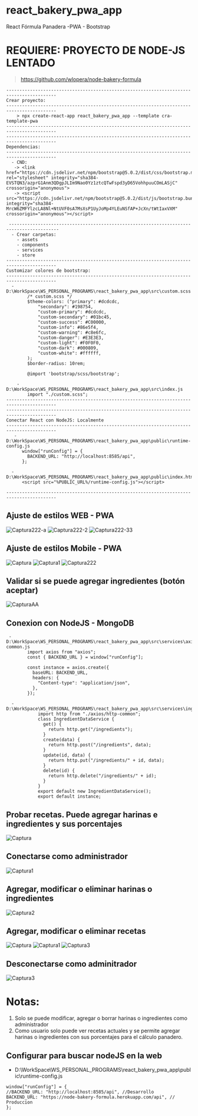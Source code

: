 # react_bakery_pwa_app
React Fórmula Panadera -PWA - Bootstrap

# REQUIERE: PROYECTO DE NODE-JS LENTADO
  > https://github.com/wlopera/node-bakery-formula 
```
-----------------------------------------------------------------------------------------
Crear proyecto:
-----------------------------------------------------------------------------------------
    > npx create-react-app react_bakery_pwa_app --template cra-template-pwa
-----------------------------------------------------------------------------------------
-----------------------------------------------------------------------------------------
Dependencias:
-----------------------------------------------------------------------------------------
  - CND:
   -> <link href="https://cdn.jsdelivr.net/npm/bootstrap@5.0.2/dist/css/bootstrap.min.css" rel="stylesheet" integrity="sha384-EVSTQN3/azprG1Anm3QDgpJLIm9Nao0Yz1ztcQTwFspd3yD65VohhpuuCOmLASjC" crossorigin="anonymous">
   -> <script src="https://cdn.jsdelivr.net/npm/bootstrap@5.0.2/dist/js/bootstrap.bundle.min.js" integrity="sha384-MrcW6ZMFYlzcLA8Nl+NtUVF0sA7MsXsP1UyJoMp4YLEuNSfAP+JcXn/tWtIaxVXM" crossorigin="anonymous"></script>
  
 -----------------------------------------------------------------------------------------
  - Crear carpetas:
    - assets
    - components
    - services
    - store
-----------------------------------------------------------------------------------------
Customizar colores de bootstrap:
-----------------------------------------------------------------------------------------
  - D:\WorkSpace\WS_PERSONAL_PROGRAMS\react_bakery_pwa_app\src\custom.scss
        /* custom.scss */
        $theme-colors: ("primary": #dcdcdc,
            "secondary": #198754,
            "custom-primary": #dcdcdc,
            "custom-secondary": #01bc45,
            "custom-success": #C00000,
            "custom-info": #86e5f4,
            "custom-warning": #c8e6fc,
            "custom-danger": #E3E3E3,
            "custom-light": #F0F0F0,
            "custom-dark": #000809,
            "custom-white": #ffffff,
        );
        $border-radius: 10rem;

        @import 'bootstrap/scss/bootstrap';

    - D:\WorkSpace\WS_PERSONAL_PROGRAMS\react_bakery_pwa_app\src\index.js
        import "./custom.scss";
-----------------------------------------------------------------------------------------
-----------------------------------------------------------------------------------------
Conectar React con NodeJS: Localmente
-----------------------------------------------------------------------------------------
   - D:\WorkSpace\WS_PERSONAL_PROGRAMS\react_bakery_pwa_app\public\runtime-config.js
      window["runConfig"] = {
        BACKEND_URL: "http://localhost:8585/api",
      };

  - D:\WorkSpace\WS_PERSONAL_PROGRAMS\react_bakery_pwa_app\public\index.html
      <script src="%PUBLIC_URL%/runtime-config.js"></script>
      
-----------------------------------------------------------------------------------------
```

## Ajuste de estilos WEB - PWA
![Captura222-a](https://user-images.githubusercontent.com/7141537/177217574-c864623e-0e05-4d66-8d5b-39db1786bd2e.PNG)
![Captura222-2](https://user-images.githubusercontent.com/7141537/177217582-1eaf7dda-708d-4c0e-85d4-55d4574aee1c.PNG)
![Captura222-33](https://user-images.githubusercontent.com/7141537/177217570-2eb9cd4e-b396-4a99-9cca-2c77cb9b9d46.PNG)

## Ajuste de estilos Mobile - PWA
![Captura](https://user-images.githubusercontent.com/7141537/177217579-4cb9c473-4479-4c3a-8af6-7eaa02c94105.PNG)
![Captura1](https://user-images.githubusercontent.com/7141537/177217580-5068a374-2d27-40b9-880d-a0b2bb97c768.PNG)
![Captura222](https://user-images.githubusercontent.com/7141537/177217581-41ea3860-6332-4054-9a75-2c36676e37fc.PNG)

## Validar si se puede agregar ingredientes (botón aceptar)
![CapturaAA](https://user-images.githubusercontent.com/7141537/177217576-70e598e0-9688-4843-85c6-d3f3025e3257.PNG)

## Conexion con NodeJS - MongoDB
```
 - D:\WorkSpace\WS_PERSONAL_PROGRAMS\react_bakery_pwa_app\src\services\axios\http-common.js
        import axios from "axios";
        const { BACKEND_URL } = window["runConfig"];

        const instance = axios.create({
          baseURL: BACKEND_URL,
          headers: {
            "Content-type": "application/json",
          },
        });
        
  - D:\WorkSpace\WS_PERSONAL_PROGRAMS\react_bakery_pwa_app\src\services\ingredient.service.js
            import http from "./axios/http-common";
            class IngredientDataService {
              get() {
                return http.get("/ingredients");
              }
              create(data) {
                return http.post("/ingredients", data);
              }
              update(id, data) {
                return http.put("/ingredients/" + id, data);
              }
              delete(id) {
                return http.delete("/ingredients/" + id);
              }
            }
            export default new IngredientDataService();
            export default instance;
```
## Probar recetas. Puede agregar harinas e ingredientes y sus porcentajes 
![Captura](https://user-images.githubusercontent.com/7141537/178596769-ce39137f-e2b5-4759-8d1e-2df830ab6df5.PNG)

## Conectarse como administrador
![Captura1](https://user-images.githubusercontent.com/7141537/178596762-17d31845-799e-41e9-9bb1-19effcc83ca3.PNG)

## Agregar, modificar o eliminar harinas o ingredientes 
![Captura2](https://user-images.githubusercontent.com/7141537/178596765-0bcb5d64-8bb8-4516-bd43-557950109482.PNG)

## Agregar, modificar o eliminar recetas
![Captura](https://user-images.githubusercontent.com/7141537/178816587-79206a5f-8b0d-4f7f-8319-d488b3380942.PNG)
![Captura1](https://user-images.githubusercontent.com/7141537/178816584-e1a9d289-e17d-4510-8762-53b50e46a370.PNG)
![Captura3](https://user-images.githubusercontent.com/7141537/178816586-2a8ddd55-ac05-4700-a4ae-0a6f9a6d2d95.PNG)

## Desconectarse como adminitrador
![Captura3](https://user-images.githubusercontent.com/7141537/178596767-c8ed8626-b97e-4195-a975-0eb34d748c2b.PNG)

# Notas:
 1. Solo se puede modificar, agregar o borrar harinas o ingredientes como administrador
 2. Como usuario solo puede ver recetas actuales y se permite agregar harinas o ingredientes con sus porcentajes para el cálculo panadero. 

## Configurar para buscar nodeJS en la web
  - D:\WorkSpace\WS_PERSONAL_PROGRAMS\react_bakery_pwa_app\public\runtime-config.js
  ```
  window["runConfig"] = {
  //BACKEND_URL: "http://localhost:8585/api", //Desarrollo
  BACKEND_URL: "https://node-bakery-formula.herokuapp.com/api", // Produccion
};

  ```
